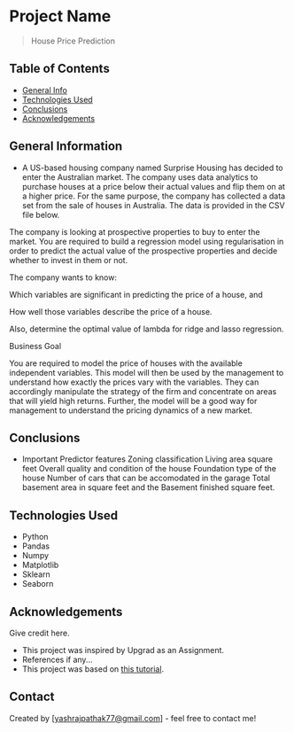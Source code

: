 # Project Name
> House Price Prediction


## Table of Contents
* [General Info](#general-information)
* [Technologies Used](#technologies-used)
* [Conclusions](#conclusions)
* [Acknowledgements](#acknowledgements)

<!-- You can include any other section that is pertinent to your problem -->

## General Information
- A US-based housing company named Surprise Housing has decided to enter the Australian market. The company uses data analytics to purchase houses at a price below their actual values and flip them on at a higher price. For the same purpose, the company has collected a data set from the sale of houses in Australia. The data is provided in the CSV file below.

 

The company is looking at prospective properties to buy to enter the market. You are required to build a regression model using regularisation in order to predict the actual value of the prospective properties and decide whether to invest in them or not.

 

The company wants to know:

Which variables are significant in predicting the price of a house, and

How well those variables describe the price of a house.

 

Also, determine the optimal value of lambda for ridge and lasso regression.

 

Business Goal 

 

You are required to model the price of houses with the available independent variables. This model will then be used by the management to understand how exactly the prices vary with the variables. They can accordingly manipulate the strategy of the firm and concentrate on areas that will yield high returns. Further, the model will be a good way for management to understand the pricing dynamics of a new market.

 

<!-- You don't have to answer all the questions - just the ones relevant to your project. -->

## Conclusions
- Important Predictor features
Zoning classification
Living area square feet
Overall quality and condition of the house
Foundation type of the house
Number of cars that can be accomodated in the garage
Total basement area in square feet and the Basement finished square feet.
<!-- You don't have to answer all the questions - just the ones relevant to your project. -->


## Technologies Used
- Python
- Pandas
- Numpy
- Matplotlib
- Sklearn
- Seaborn

<!-- As the libraries versions keep on changing, it is recommended to mention the version of library used in this project -->

## Acknowledgements
Give credit here.
- This project was inspired by Upgrad as an Assignment.
- References if any...
- This project was based on [this tutorial](https://www.example.com).


## Contact
Created by [yashrajpathak77@gmail.com] - feel free to contact me!


<!-- Optional -->
<!-- ## License -->
<!-- This project is open source and available under the [... License](). -->

<!-- You don't have to include all sections - just the one's relevant to your project -->
